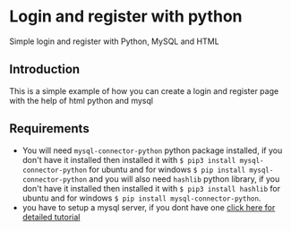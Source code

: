 # Login and register with python
Simple login and register with Python, MySQL and HTML

## Introduction
This is a simple example of how you can create a login and register page with the help of html python and mysql

## Requirements
* You will need `mysql-connector-python` python package installed, if you don't have it installed then installed it with `$ pip3 install mysql-connector-python` for ubuntu and for windows `$ pip install mysql-connector-python` and you will also need `hashlib` python library, if you don't have it installed then installed it with `$ pip3 install hashlib` for ubuntu and for windows `$ pip install mysql-connector-python`.
* you have to setup a mysql server, if you dont have one [click here for detailed tutorial](https://github.com/69Vishal/Build-your-own-cloud-service)
